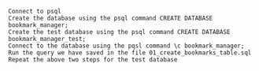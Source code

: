     Connect to psql
    Create the database using the psql command CREATE DATABASE bookmark_manager;
    Create the test database using the psql command CREATE DATABASE bookmark_manager_test;
    Connect to the database using the pqsl command \c bookmark_manager;
    Run the query we have saved in the file 01_create_bookmarks_table.sql
    Repeat the above two steps for the test database
